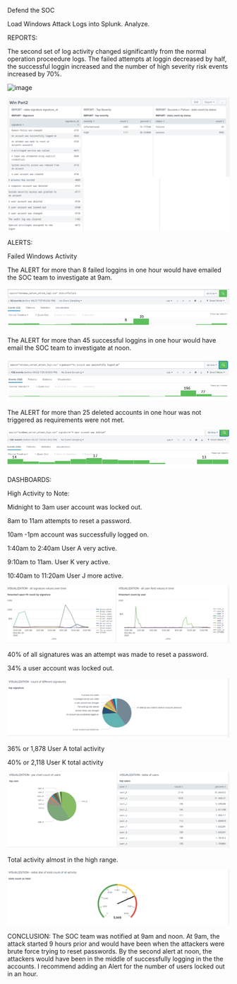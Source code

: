 Defend the SOC

Load Windows Attack Logs into Splunk. Analyze.

REPORTS:

The second set of log activity changed significantly from the normal operation proceedure logs. The failed attempts at loggin decreased by half, the successful loggin increased and the number of high severity risk events increased by 70%.  

![image](https://user-images.githubusercontent.com/88781846/148576484-5fe75529-a989-442c-8bf7-38389afb4d88.png)

![Win 2 Log Reports](https://github.com/collette269/Splunk_Master_of_the_SOC/blob/main/Windows/Win%202%20Log%20Reports.png)
![Win 2 Log Reports Cont ](https://github.com/collette269/Splunk_Master_of_the_SOC/blob/main/Windows/Win%202%20Log%20Reports%20Cont.png)

ALERTS:

Failed Windows Activity

The ALERT for more than 8 failed loggins in one hour would have emailed the SOC team to investigate at 9am. 

![Win 2 Alert 1](https://github.com/collette269/Splunk_Master_of_the_SOC/blob/main/Windows/Win%202%20Alert%201.PNG)

The ALERT for more than 45 successful loggins in one hour would have email the SOC team to investigate at noon. 

![Win 2 Alert 2](https://github.com/collette269/Splunk_Master_of_the_SOC/blob/main/Windows/Win%202%20Alert%202.PNG)

The ALERT for more than 25 deleted accounts in one hour was not triggered as requirements were not met.

![Win 2 Alert 3](https://github.com/collette269/Splunk_Master_of_the_SOC/blob/main/Windows/Win%202%20Alert%203.PNG)

DASHBOARDS:

High Activity to Note:

Midnight to 3am user account was locked out.

8am to 11am attempts to reset a password.

10am -1pm account was successfully logged on.


1:40am to 2:40am User A very active.

9:10am to 11am. User K very active.

10:40am to 11:20am User J more active.

![Win 2 Log Visualization 1](https://github.com/collette269/Splunk_Master_of_the_SOC/blob/main/Windows/Win%202%20Log%20Visualization%201.png)

40% of all signatures was an attempt was made to reset a password.

34% a user account was locked out.

![Win 2 Log Visualization 2](https://github.com/collette269/Splunk_Master_of_the_SOC/blob/main/Windows/Win%202%20Log%20Visualization%202.png)

36% or 1,878 User A total activity 

40% or 2,118 User K total activity

![Win 2 Log Visualization 3](https://github.com/collette269/Splunk_Master_of_the_SOC/blob/main/Windows/Win%202%20Log%20Visualization%203.png)

Total activity almost in the high range.  

![Win 2 Log Visualization 4](https://github.com/collette269/Splunk_Master_of_the_SOC/blob/main/Windows/Win%202%20Log%20Visualization%204.png)

CONCLUSION: The SOC team was notified at 9am and noon.  At 9am, the attack started 9 hours prior and would have been when the attackers were brute force trying to reset passwords.  By the second alert at noon, the attackers would have been in the middle of successfully logging in the the accounts. I recommend adding an Alert for the number of users locked out in an hour. 
